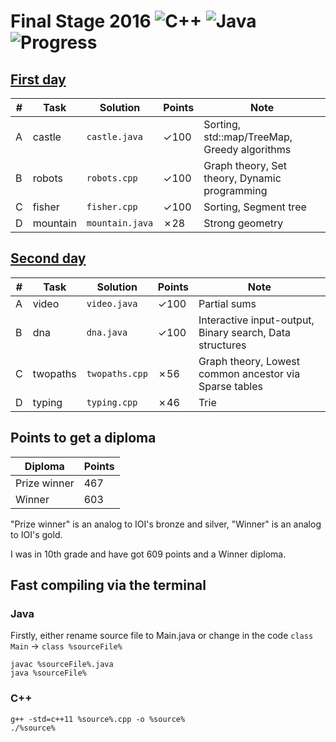 # Final Stage 2016 ![C++](https://img.shields.io/badge/language-C++-orange.svg) ![Java](https://img.shields.io/badge/language-Java-orange.svg) ![Progress](https://img.shields.io/badge/progress-630%2F800-green.svg)

## [First day](https://contest.yandex.ru/roiarchive/contest/2383/enter/)

| # | Task | Solution | Points | Note |
|---| ---- | -------- | -------- | ---- |
|A| castle | `castle.java` | ✓100 | Sorting, std::map/TreeMap, Greedy algorithms |
|B| robots | `robots.cpp` | ✓100 | Graph theory, Set theory, Dynamic programming |
|C| fisher | `fisher.cpp` | ✓100 | Sorting, Segment tree |
|D| mountain | `mountain.java` | ✗28 | Strong geometry |

## [Second day](https://contest.yandex.ru/roiarchive/contest/2384/enter/)

| # | Task | Solution | Points | Note |
|---| ---- | -------- | -------- | ---- |
|A| video | `video.java` | ✓100 | Partial sums |
|B| dna | `dna.java` | ✓100 | Interactive input-output, Binary search, Data structures |
|C| twopaths | `twopaths.cpp` | ✗56 | Graph theory, Lowest common ancestor via Sparse tables |
|D| typing | `typing.cpp` | ✗46 | Trie |

## Points to get a diploma

Diploma | Points
--- | ---
Prize winner | 467
Winner | 603

"Prize winner" is an analog to IOI's bronze and silver, "Winner" is an analog to IOI's gold.

I was in 10th grade and have got 609 points and a Winner diploma.

## Fast compiling via the terminal

### Java

Firstly, either rename source file to Main.java or change in the code `class Main` -> `class %sourceFile%`

```
javac %sourceFile%.java
java %sourceFile%
```

### C++

```
g++ -std=c++11 %source%.cpp -o %source%
./%source%
```
